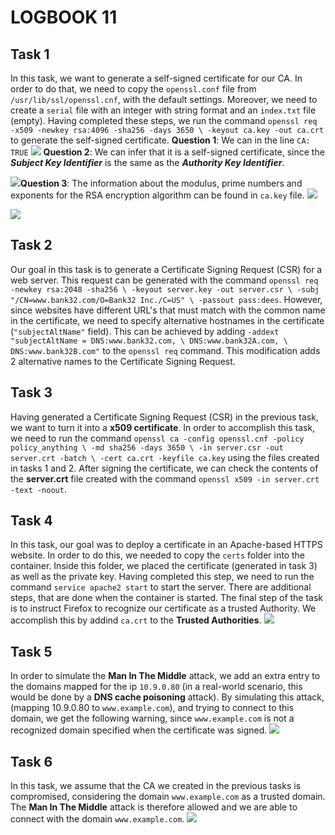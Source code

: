 # LOGBOOK 11

## Task 1 
In this task, we want to generate a self-signed certificate for our CA. In order to do that, we need to copy the `openssl.conf` file from `/usr/lib/ssl/openssl.cnf`, with the default settings. Moreover, we need to create a `serial` file with an integer with string format and an `index.txt` file (empty). Having completed these steps, we run the command `openssl req -x509 -newkey rsa:4096 -sha256 -days 3650 \ -keyout ca.key -out ca.crt` to generate the self-signed certificate. 
**Question 1**: We can in the line `CA: TRUE`
![](https://media.discordapp.net/attachments/579367639478960253/934212078267412530/Screenshot_from_2022-01-20_11-44-21.png?width=711&height=364)
**Question 2**: We can infer that it is a self-signed certificate, since the ***Subject Key Identifier*** is the same as the ***Authority Key Identifier***.

![](https://media.discordapp.net/attachments/579367639478960253/934212078267412530/Screenshot_from_2022-01-20_11-44-21.png?width=711&height=364)**Question 3**: The information about the modulus, prime numbers and exponents for the RSA encryption algorithm can be found in `ca.key` file. 
![](https://media.discordapp.net/attachments/579367639478960253/934212078862995497/Screenshot_from_2022-01-20_11-56-50.png?width=711&height=364)

![](https://media.discordapp.net/attachments/579367639478960253/934212079341170708/Screenshot_from_2022-01-20_11-57-49.png?width=711&height=364)
## Task 2
Our goal in this task is to generate a Certificate Signing Request (CSR) for a web server. This request can be generated with the command `openssl req -newkey rsa:2048 -sha256 \ -keyout server.key -out server.csr \ -subj "/CN=www.bank32.com/O=Bank32 Inc./C=US" \ -passout pass:dees`. However, since websites have different URL's that must match with the common name in the certificate, we need to specify alternative hostnames in the certificate (`"subjectAltName"` field). This can be achieved by adding `-addext "subjectAltName = DNS:www.bank32.com, \ DNS:www.bank32A.com, \ DNS:www.bank32B.com"` to the `openssl req` command. This modification adds 2 alternative names to the Certificate Signing Request.

## Task 3
Having generated a Certificate Signing Request (CSR) in the previous task, we want to turn it into a **x509 certificate**. In order to accomplish this task, we need to run the command `openssl ca -config openssl.cnf -policy policy_anything \ -md sha256 -days 3650 \ -in server.csr -out server.crt -batch \ -cert ca.crt -keyfile ca.key` using the files created in tasks 1 and 2. After signing the certificate, we can check the contents of the **server.crt** file created with the command `openssl x509 -in server.crt -text -noout`.

## Task 4
In this task, our goal was to deploy a certificate in an Apache-based HTTPS website. In order to do this, we needed to copy the `certs` folder into the container. Inside this folder, we placed the certificate (generated in task 3) as well as the private key. Having completed this step, we need to run the command `service apache2 start` to start the server. There are additional steps, that are done when the container is started. 
The final step of the task is to instruct Firefox to recognize our certificate as a trusted Authority. We accomplish this by addind `ca.crt` to the **Trusted Authorities**.
![](https://media.discordapp.net/attachments/579367639478960253/934211928266506320/Screenshot_from_2022-01-21_09-42-43.png?width=613&height=650)

## Task 5

In order to simulate the **Man In The Middle** attack, we add an extra entry to the domains mapped for the ip `10.9.0.80` (in a real-world scenario, this would be done by a **DNS cache poisoning** attack). By simulating this attack, (mapping 10.9.0.80 to `www.example.com`), and trying to connect to this domain, we get the following warning,  since `www.example.com` is not a recognized domain specified when the certificate was signed.
![](https://media.discordapp.net/attachments/579367639478960253/934211928727900280/Screenshot_from_2022-01-21_09-48-45.png?width=613&height=650)

## Task 6
In this task, we assume that the CA we created in the previous tasks is compromised, considering the domain `www.example.com` as a trusted domain. The **Man In The Middle** attack is therefore allowed and we are able to connect with the domain `www.example.com`.
 ![](https://media.discordapp.net/attachments/579367639478960253/934211928958578718/Screenshot_from_2022-01-21_11-17-43.png?width=711&height=364)

